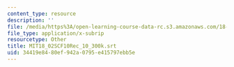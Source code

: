 ```yaml
---
content_type: resource
description: ''
file: /media/https%3A/open-learning-course-data-rc.s3.amazonaws.com/18-02sc-multivariable-calculus-fall-2010/34419e8480ef942a0795e415797ebb5e_MIT18_02SCF10Rec_10_300k.srt
file_type: application/x-subrip
resourcetype: Other
title: MIT18_02SCF10Rec_10_300k.srt
uid: 34419e84-80ef-942a-0795-e415797ebb5e
---
```

